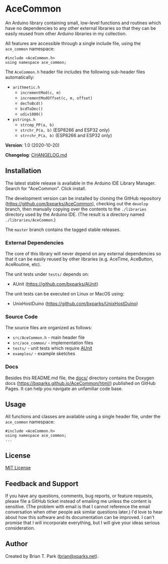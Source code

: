 # AceCommon

An Arduino library containing small, low-level functions and routines which have
no dependencies to any other external libraries so that they can be easily
reused from other Arduino libraries in my collection.

All features are accessible through a single include file, using the
`ace_common` namespace:
```
#include <AceCommon.h>
using namespace ace_common;
```

The `AceCommon.h` header file includes the following sub-header files
automatically:

* `arithmetic.h`
    * `incrementMod(c, m)`
    * `incrementModOffset(c, m, offset)`
    * `decToBcd()`
    * `bcdToDec()`
    * `udiv1000()`
* `pstrings.h`
    * `strcmp_PP(a, b)`
    * `strchr_P(a, b)` (ESP8266 and ESP32 only)
    * `strrchr_P(a, b)` (ESP8266 and ESP32 only)

**Version**: 1.0 (2020-10-20)

**Changelog**: [CHANGELOG.md](CHANGELOG.md)

## Installation

The latest stable release is available in the Arduino IDE Library Manager.
Search for "AceCommon". Click install.

The development version can be installed by cloning the
GitHub repository (https://github.com/bxparks/AceCommon), checking out the
`develop` branch, then manually copying over the contents to the `./libraries`
directory used by the Arduino IDE. (The result is a directory named
`./libraries/AceCommon`.)

The `master` branch contains the tagged stable releases.

### External Dependencies

The core of this library will never depend on any external dependencies so that
it can be easily reused by other libraries (e.g. AceTime, AceButton, AceRoutine,
etc).

The unit tests under `tests/` depends on:

* AUnit (https://github.com/bxparks/AUnit)

The unit tests can be executed on Linux or MacOS using:

* UnixHostDuino (https://github.com/bxparks/UnixHostDuino)

### Source Code

The source files are organized as follows:

* `src/AceCommon.h` - main header file
* `src/ace_common/` - implementation files
* `tests/` - unit tests which require [AUnit](https://github.com/bxparks/AUnit)
* `examples/` - example sketches

### Docs

Besides this README.md file, the [docs/](docs/) directory contains the Doxygen
docs (https://bxparks.github.io/AceCommon/html/) published on GitHub Pages. It
can help you navigate an unfamiliar code base.

## Usage

All functions and classes are available using a single header file,
under the `ace_common` namespace:

```
#include <AceCommon.h>
using namespace ace_common;
...
```

## License

[MIT License](https://opensource.org/licenses/MIT)

## Feedback and Support

If you have any questions, comments, bug reports, or feature requests, please
file a GitHub ticket instead of emailing me unless the content is sensitive.
(The problem with email is that I cannot reference the email conversation when
other people ask similar questions later.) I'd love to hear about how this
software and its documentation can be improved. I can't promise that I will
incorporate everything, but I will give your ideas serious consideration.

## Author

Created by Brian T. Park (brian@xparks.net).
